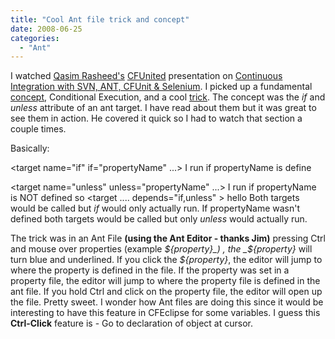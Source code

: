 ```yaml
---
title: "Cool Ant file trick and concept"
date: 2008-06-25
categories: 
  - "Ant"
---
```


I watched [Qasim Rasheed's](http://www.QasimRasheed.com) [CFUnited](http://www.cfunited.com) presentation on [Continuous Integration with SVN, ANT, CFUnit & Selenium](http://partners.adobe.acrobat.com/p27287024/). I picked up a fundamental [concept](#concept), Conditional Execution, and a cool [trick](#trick). The concept was the _if_ and _unless_ attribute of an ant target. I have read about them but it was great to see them in action. He covered it quick so I had to watch that section a couple times.  
  
Basically:  
  
<target name="if" if="propertyName" ...> I run if propertyName is define </target>  
  
<target name="unless" unless="propertyName" ...> I run if propertyName is NOT defined </target> so <property name="propertyName" value="true" /> <target .... depends="if,unless" > hello </target> Both targets would be called but _if_ would only actually run. If propertyName wasn't defined both targets would be called but only _unless_ would actually run.  
  
The trick was in an Ant File **(using the Ant Editor - thanks Jim)** pressing Ctrl and mouse over properties (example _${property}_) , the _${property}_ will turn blue and underlined. If you click the _${property}_, the editor will jump to where the property is defined in the file. If the property was set in a property file, the editor will jump to where the property file is defined in the ant file. If you hold Ctrl and click on the property file, the editor will open up the file. Pretty sweet. I wonder how Ant files are doing this since it would be interesting to have this feature in CFEclipse for some variables. I guess this **Ctrl-Click** feature is - Go to declaration of object at cursor.
